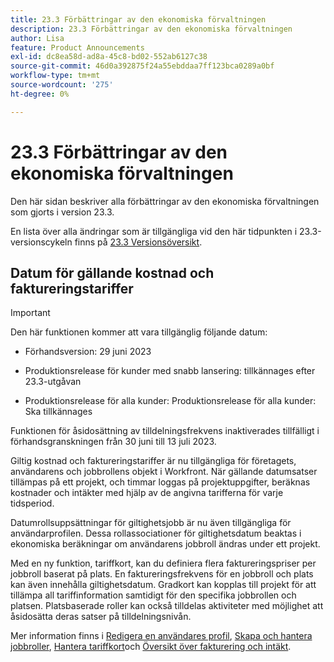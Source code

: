```yaml
---
title: 23.3 Förbättringar av den ekonomiska förvaltningen
description: 23.3 Förbättringar av den ekonomiska förvaltningen
author: Lisa
feature: Product Announcements
exl-id: dc8ea58d-ad8a-45c8-bd02-552ab6127c38
source-git-commit: 46d0a392875f24a55ebddaa7ff123bca0289a0bf
workflow-type: tm+mt
source-wordcount: '275'
ht-degree: 0%

---
```


# 23.3 Förbättringar av den ekonomiska förvaltningen

Den här sidan beskriver alla förbättringar av den ekonomiska förvaltningen som gjorts i version 23.3.

En lista över alla ändringar som är tillgängliga vid den här tidpunkten i 23.3-versionscykeln finns på [23.3 Versionsöversikt](/help/quicksilver/product-announcements/product-releases/23.3-release-activity/23-3-release-overview.md).

## Datum för gällande kostnad och faktureringstariffer


>[!IMPORTANT]
>
>Den här funktionen kommer att vara tillgänglig följande datum:
>
>* Förhandsversion: 29 juni 2023
>
>* Produktionsrelease för kunder med snabb lansering: tillkännages efter 23.3-utgåvan
>
>* Produktionsrelease för alla kunder: Produktionsrelease för alla kunder: Ska tillkännages
>
>Funktionen för åsidosättning av tilldelningsfrekvens inaktiverades tillfälligt i förhandsgranskningen från 30 juni till 13 juli 2023.


Giltig kostnad och faktureringstariffer är nu tillgängliga för företagets, användarens och jobbrollens objekt i Workfront. När gällande datumsatser tillämpas på ett projekt, och timmar loggas på projektuppgifter, beräknas kostnader och intäkter med hjälp av de angivna tarifferna för varje tidsperiod.

Datumrollsuppsättningar för giltighetsjobb är nu även tillgängliga för användarprofilen. Dessa rollassociationer för giltighetsdatum beaktas i ekonomiska beräkningar om användarens jobbroll ändras under ett projekt.

Med en ny funktion, tariffkort, kan du definiera flera faktureringspriser per jobbroll baserat på plats. En faktureringsfrekvens för en jobbroll och plats kan även innehålla giltighetsdatum. Gradkort kan kopplas till projekt för att tillämpa all tariffinformation samtidigt för den specifika jobbrollen och platsen. Platsbaserade roller kan också tilldelas aktiviteter med möjlighet att åsidosätta deras satser på tilldelningsnivån.

Mer information finns i [Redigera en användares profil](/help/quicksilver/administration-and-setup/add-users/create-and-manage-users/edit-a-users-profile.md), [Skapa och hantera jobbroller](/help/quicksilver/administration-and-setup/set-up-workfront/organizational-setup/create-manage-job-roles.md), [Hantera tariffkort](/help/quicksilver/administration-and-setup/set-up-workfront/configure-system-defaults/manage-rate-cards.md)och [Översikt över fakturering och intäkt](/help/quicksilver/manage-work/projects/project-finances/billing-and-revenue-overview.md).
